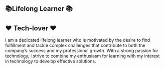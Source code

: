## 📚Lifelong Learner 📚
  ## ❤️ Tech-lover ❤️ 

I am a dedicated lifelong learner who is motivated by the desire to find fulfillment and tackle complex challenges that contribute to both the company’s success and my professional growth. With a strong passion for technology, I strive to combine my enthusiasm for learning with my interest in technology to develop effective solutions.

<!--
**SarkerIT/SarkerIT** is a ✨ _special_ ✨ repository because its `README.md` (this file) appears on your GitHub profile.

Here are some ideas to get you started:

- 🔭 I’m currently working on ...
- 🌱 I’m currently learning ...
- 👯 I’m looking to collaborate on ...
- 🤔 I’m looking for help with ...
- 💬 Ask me about ...
- 📫 How to reach me: ...
- 😄 Pronouns: ...
- ⚡ Fun fact: ...
-->
